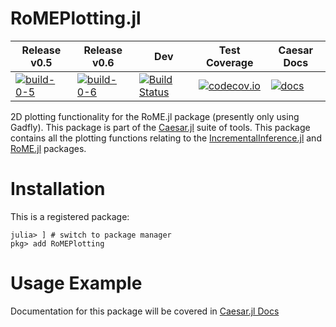# RoMEPlotting.jl

 Release v0.5 | Release v0.6 | Dev | Test Coverage | Caesar Docs
--------------|--------------|-----|---------------|--------------
[![build-0-5]][travis-url] | [![build-0-6]][travis-url] | [![Build Status](https://travis-ci.org/JuliaRobotics/RoMEPlotting.jl.svg?branch=master)](https://travis-ci.org/JuliaRobotics/RoMEPlotting.jl) | [![codecov.io](https://codecov.io/github/JuliaRobotics/RoMEPlotting.jl/coverage.svg?branch=master)](https://codecov.io/github/JuliaRobotics/RoMEPlotting.jl?branch=master) | [![docs][docs-shield]][caesar-docs]

[travis-url]: https://travis-ci.org/JuliaRobotics/RoMEPlotting.jl
[build-0-6]: https://travis-ci.org/JuliaRobotics/RoMEPlotting.jl.svg?branch=release/v0.6
[build-0-5]: https://travis-ci.org/JuliaRobotics/RoMEPlotting.jl.svg?branch=release/v0.5


2D plotting functionality for the RoME.jl package (presently only using Gadfly).  This package is part of the [Caesar.jl](http://www.github.com/JuliaRobotics/Caesar.jl) suite of tools.  This package contains all the plotting functions relating to the [IncrementalInference.jl](http://www.github.com/JuliaRobotics/IncrementalInference.jl) and [RoME.jl](http://www.github.com/JuliaRobotics/RoME.jl) packages.

# Installation

This is a registered package:
```
julia> ] # switch to package manager
pkg> add RoMEPlotting
```

# Usage Example

Documentation for this package will be covered in [Caesar.jl Docs]([caesar-docs])


[docs-shield]: https://img.shields.io/badge/docs-latest-blue.svg
[caesar-docs]: http://juliarobotics.github.io/Caesar.jl/latest/
